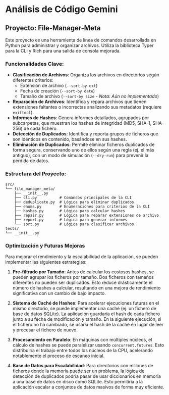 # Análisis de Código Gemini

## Proyecto: File-Manager-Meta

Este proyecto es una herramienta de línea de comandos desarrollada en Python para administrar y organizar archivos. Utiliza la biblioteca Typer para la CLI y Rich para una salida de consola mejorada.

### Funcionalidades Clave:

*   **Clasificación de Archivos**: Organiza los archivos en directorios según diferentes criterios:
    *   Extensión de archivo (`--sort-by ext`)
    *   Fecha de creación (`--sort-by date`)
    *   Tamaño de archivo (`--sort-by size` - *Nota: Aún no implementado*)
*   **Reparación de Archivos**: Identifica y repara archivos que tienen extensiones faltantes o incorrectas analizando sus metadatos (requiere `exiftool`).
*   **Informes de Hashes**: Genera informes detallados, agrupados por subcarpetas, que muestran los hashes de integridad (MD5, SHA-1, SHA-256) de cada fichero.
*   **Detección de Duplicados**: Identifica y reporta grupos de ficheros que son idénticos en contenido, basándose en sus hashes.
*   **Eliminación de Duplicados**: Permite eliminar ficheros duplicados de forma segura, conservando uno de ellos según una regla (ej. el más antiguo), con un modo de simulación (`--dry-run`) para prevenir la pérdida de datos.

### Estructura del Proyecto:

```
src/
└── file_manager_meta/
    ├── __init__.py
    ├── cli.py          # Comandos principales de la CLI
    ├── deduplicate.py  # Lógica para eliminar duplicados
    ├── enums.py        # Enumeraciones para criterios de la CLI
    ├── hashes.py       # Lógica para calcular hashes
    ├── repair.py       # Lógica para reparar extensiones de archivo
    ├── report.py       # Lógica para generar informes
    └── sort.py         # Lógica para clasificar archivos
tests/
└── __init__.py
```

### Optimización y Futuras Mejoras

Para mejorar el rendimiento y la escalabilidad de la aplicación, se pueden implementar las siguientes estrategias:

1.  **Pre-filtrado por Tamaño**: Antes de calcular los costosos hashes, se pueden agrupar los ficheros por tamaño. Dos ficheros con tamaños diferentes no pueden ser duplicados. Esto reduce drásticamente el número de hashes a calcular, resultando en una mejora de rendimiento significativa con un cambio de bajo impacto.

2.  **Sistema de Caché de Hashes**: Para acelerar ejecuciones futuras en el mismo directorio, se puede implementar una caché (ej. un fichero de base de datos SQLite). La aplicación guardaría el hash de cada fichero junto a su fecha de modificación y tamaño. En la siguiente ejecución, si el fichero no ha cambiado, se usaría el hash de la caché en lugar de leer y procesar el fichero de nuevo.

3.  **Procesamiento en Paralelo**: En máquinas con múltiples núcleos, el cálculo de hashes se puede paralelizar usando `concurrent.futures`. Esto distribuiría el trabajo entre todos los núcleos de la CPU, acelerando notablemente el proceso de escaneo inicial.

4.  **Base de Datos para Escalabilidad**: Para directorios con millones de ficheros donde la memoria puede ser un problema, la lógica de detección de duplicados podría pasar de usar diccionarios en memoria a una base de datos en disco como SQLite. Esto permitiría a la aplicación escalar a conjuntos de datos masivos de forma muy eficiente.
